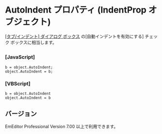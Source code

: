 # AutoIndent プロパティ (IndentProp オブジェクト)

[\[タブ/インデント\] ダイアログ ボックス](../../dlg/properties/general/indent/index) の\[自動インデントを有効にする\] チェック ボックスに相当します。

## 

### \[JavaScript\]

```
b = object.AutoIndent;
object.AutoIndent = b;
```

### \[VBScript\]

```
b = object.AutoIndent
object.AutoIndent = b
```

## バージョン

EmEditor Professional Version 7.00 以上で利用できます。
